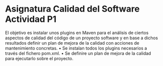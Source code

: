 # Asignatura Calidad del Software Actividad P1
El objetivo es instalar unos plugins en Maven para el análisis de
ciertos aspectos de calidad del código de un proyecto software y en
base a dichos resultados definir un plan de mejora de la calidad
con acciones de mantenimiento concretas.
• Se instalan todos los plugins necesarios a través del fichero pom.xml.
• Se definire un plan de mejora de la calidad para ejecutarlo sobre el proyecto.
